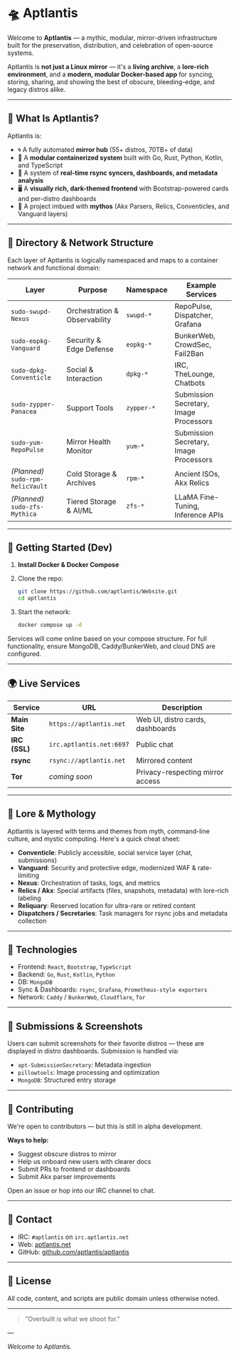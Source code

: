 # 🛸 Aptlantis

Welcome to **Aptlantis** — a mythic, modular, mirror-driven infrastructure built for the preservation, distribution, and celebration of open-source systems.

Aptlantis is **not just a Linux mirror** — it's a **living archive**, a **lore-rich environment**, and a **modern, modular Docker-based app** for syncing, storing, sharing, and showing the best of obscure, bleeding-edge, and legacy distros alike.

---

## 🚀 What Is Aptlantis?

Aptlantis is:

- 🌀 A fully automated **mirror hub** (55+ distros, 70TB+ of data)
- 🧩 A **modular containerized system** built with Go, Rust, Python, Kotlin, and TypeScript
- 🧠 A system of **real-time rsync syncers, dashboards, and metadata analysis**
- 🖥️ A **visually rich, dark-themed frontend** with Bootstrap-powered cards and per-distro dashboards
- 🧙 A project imbued with **mythos** (Akx Parsers, Relics, Conventicles, and Vanguard layers)

---

## 📂 Directory & Network Structure

Each layer of Aptlantis is logically namespaced and maps to a container network and functional domain:

| Layer | Purpose | Namespace | Example Services |
|-------|---------|-----------|------------------|
| `sudo-swupd-Nexus` | Orchestration & Observability | `swupd-*` | RepoPulse, Dispatcher, Grafana |
| `sudo-eopkg-Vanguard` | Security & Edge Defense | `eopkg-*` | BunkerWeb, CrowdSec, Fail2Ban |
| `sudo-dpkg-Conventicle` | Social & Interaction | `dpkg-*` | IRC, TheLounge, Chatbots |
| `sudo-zypper-Panacea` | Support Tools | `zypper-*` | Submission Secretary, Image Processors |
| `sudo-yum-RepoPulse` | Mirror Health Monitor | `yum-*` | Submission Secretary, Image Processors |
| *(Planned)* `sudo-rpm-RelicVault` | Cold Storage & Archives | `rpm-*` | Ancient ISOs, Akx Relics |
| *(Planned)* `sudo-zfs-Mythica` | Tiered Storage & AI/ML | `zfs-*` | LLaMA Fine-Tuning, Inference APIs |

---

## 🔧 Getting Started (Dev)

1. **Install Docker & Docker Compose**
2. Clone the repo:
   ```bash
   git clone https://github.com/aptlantis/Website.git
   cd aptlantis
   ```

3. Start the network:
   ```bash
   docker compose up -d
   ```

Services will come online based on your compose structure. For full functionality, ensure MongoDB, Caddy/BunkerWeb, and cloud DNS are configured.

---

## 🌍 Live Services

| Service       | URL                      | Description                      |
| ------------- | ------------------------ | -------------------------------- |
| **Main Site** | `https://aptlantis.net`  | Web UI, distro cards, dashboards |
| **IRC (SSL)** | `irc.aptlantis.net:6697` | Public chat                      |
| **rsync**     | `rsync://aptlantis.net`  | Mirrored content                 |
| **Tor**       | *coming soon*            | Privacy-respecting mirror access |

---

## 📜 Lore & Mythology

Aptlantis is layered with terms and themes from myth, command-line culture, and mystic computing. Here's a quick cheat sheet:

* **Conventicle**: Publicly accessible, social service layer (chat, submissions)
* **Vanguard**: Security and protective edge, modernized WAF & rate-limiting
* **Nexus**: Orchestration of tasks, logs, and metrics
* **Relics / Akx**: Special artifacts (files, snapshots, metadata) with lore-rich labeling
* **Reliquary**: Reserved location for ultra-rare or retired content
* **Dispatchers / Secretaries**: Task managers for rsync jobs and metadata collection

---

## 🧠 Technologies

* Frontend: `React`, `Bootstrap`, `TypeScript`
* Backend: `Go`, `Rust`, `Kotlin`, `Python`
* DB: `MongoDB`
* Sync & Dashboards: `rsync`, `Grafana`, `Prometheus-style exporters`
* Network: `Caddy` / `BunkerWeb`, `Cloudflare`, `Tor`

---

## 📸 Submissions & Screenshots

Users can submit screenshots for their favorite distros — these are displayed in distro dashboards. Submission is handled via:

* `apt-SubmissionSecretary`: Metadata ingestion
* `pillowtools`: Image processing and optimization
* `MongoDB`: Structured entry storage

---

## 🤝 Contributing

We're open to contributors — but this is still in alpha development.

**Ways to help:**

* Suggest obscure distros to mirror
* Help us onboard new users with clearer docs
* Submit PRs to frontend or dashboards
* Submit Akx parser improvements

Open an issue or hop into our IRC channel to chat.

---

## 📡 Contact

* IRC: `#aptlantis` on `irc.aptlantis.net`
* Web: [aptlantis.net](https://aptlantis.net)
* GitHub: [github.com/aptlantis/aptlantis](https://github.com/aptlantis/aptlantis)

---

## 🧱 License

All code, content, and scripts are public domain unless otherwise noted.

---

> "Overbuilt is what we shoot for."

—

*Welcome to Aptlantis.*